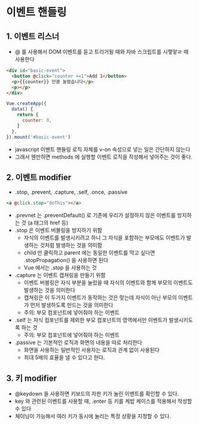 # 이벤트 핸들링

## 1. 이벤트 리스너

- @ 를 사용해서 DOM 이벤트를 듣고 트리거될 때와 자바 스크립트를 시랳앟ㄹ 때 사용한다

```html
<div id="basic-event">
  <button @click="counter +=1">Add 1</button>
  <p>{{counter}} 만큼 눌렸습니다</p>
  <p></p>
</div>
```

```javascript
Vue.createApp({
  data() {
    return {
      counter: 0,
    }
  },
}).mount('#basic-event')
```

- javascript 이벤트 핸들링 로직 자체를 v-on 속성으로 넣는 일은 간단하지 않는다
- 그래서 웬만하면 methods 에 실행할 이벤트 로직을 작성해서 넣어주는 것이 좋다.

## 2. 이벤트 modifier

- .stop, .prevent, .capture, .self, .once, .passive

```html
<a @click.stop="doThis"></a>
```

- .prevnet 는 .preventDefault() 로 기존에 우리가 설정하지 않은 이벤트를 방지하는 것 (a 태그의 href 등)
- .stop 은 이벤트 버블링을 방지하기 위함
  - 자식의 이벤트를 발생시키려고 하니 그 자식을 포함하는 부모에도 이벤트가 발생하는 것처럼 발생하는 것을 의미함
  - child 만 클릭하고 parent 에는 동일한 이벤트를 막고 싶다면 .stopPropagation() 을 사용하면 된다
  - Vue 에서는 .stop 을 사용하는 것
- .capture 는 이벤트 캡쳐링을 만들기 위함
  - 이벤트 버블링은 자식 부분을 눌렀을 때 자식의 이벤트와 함께 부모의 이벤트도 발생하는 것을 의미한다
  - 캡쳐링은 이 두가지 이벤트가 동작하는 것은 맞는데 자식이 아닌 부모의 이벤트가 먼저 발생하도록 만드는 것을 의미한다
  - 주의: 부모 컴포넌트에 넣어줘야 하는 이벤트
- .self 는 자식 컴포넌트를 제외한 부모 컴포넌트의 영역에서만 이벤트가 발생시키도록 하는 것
  - 주의: 부모 컴포넌트에 넣어줘야 하는 이벤트
- .passive 는 기본적인 로직과 화면의 내용을 따로 처리한다
  - 화면을 사용하는 일반적인 사용자는 로직과 관계 없이 사용된다
  - 최대 5배의 효율을 낼 수 있다고 한다.

## 3. 키 modifier

- @keydown 을 사용하면 키보드의 자판 키가 눌린 이벤트를 확인할 수 있다.
- key 와 관련된 이벤트를 사용할 때, .enter 등 키를 케밥 케이스를 적용해서 작성할 수 있다
- 체이닝이 가능해서 여러 키가 동시에 눌리는 특정 상황을 지정할 수 있다.
